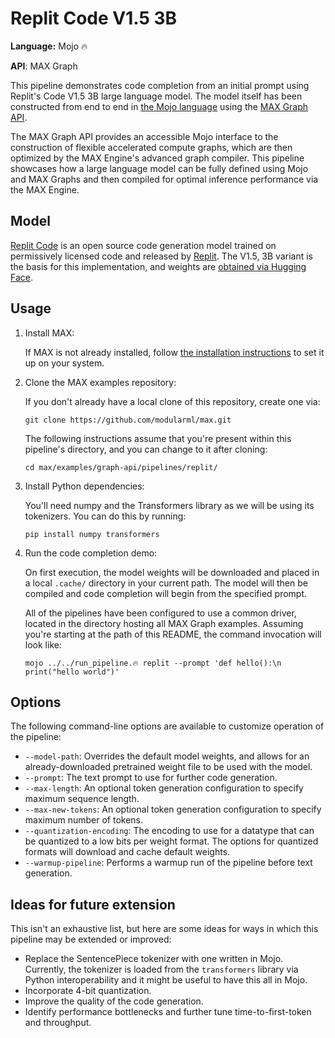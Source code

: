 # Replit Code V1.5 3B

**Language:** Mojo 🔥

**API**: MAX Graph

This pipeline demonstrates code completion from an initial prompt using
Replit's Code V1.5 3B large language model. The model itself has been
constructed from end to end in
[the Mojo language](https://docs.modular.com/mojo/) using the
[MAX Graph API](https://docs.modular.com/max/graph).

The MAX Graph API provides an accessible Mojo interface to the construction of
flexible accelerated compute graphs, which are then optimized by the MAX
Engine's advanced graph compiler. This pipeline showcases how a large language
model can be fully defined using Mojo and MAX Graphs and then compiled for
optimal inference performance via the MAX Engine.

## Model

[Replit Code](https://blog.replit.com/replit-code-v1_5) is an open source code
generation model trained on permissively licensed code and released by
[Replit](https://replit.com). The V1.5, 3B variant is the basis for this
implementation, and weights are
[obtained via Hugging Face](https://huggingface.co/replit/replit-code-v1-3b).

## Usage

1. Install MAX:

   If MAX is not already installed, follow
   [the installation instructions](https://docs.modular.com/max/install)
   to set it up on your system.

2. Clone the MAX examples repository:

   If you don't already have a local clone of this repository, create one via:

   ```shell
   git clone https://github.com/modularml/max.git
   ```

   The following instructions assume that you're present within this pipeline's
   directory, and you can change to it after cloning:

   ```shell
   cd max/examples/graph-api/pipelines/replit/
   ```

3. Install Python dependencies:

   You'll need numpy and the Transformers library as we will be using its tokenizers.
   You can do this by running:

   ```shell
   pip install numpy transformers
   ```

4. Run the code completion demo:

   On first execution, the model weights will be downloaded and placed in a
   local `.cache/` directory in your current path. The model will then be
   compiled and code completion will begin from the specified prompt.

   All of the pipelines have been configured to use a common driver, located
   in the directory hosting all MAX Graph examples. Assuming you're starting
   at the path of this README, the command invocation will look like:

   ```shell
   mojo ../../run_pipeline.🔥 replit --prompt 'def hello():\n  print("hello world")'
   ```

## Options

The following command-line options are available to customize operation of the
pipeline:

- `--model-path`: Overrides the default model weights, and allows for an
  already-downloaded pretrained weight file to be used with the model.
- `--prompt`: The text prompt to use for further code generation.
- `--max-length`: An optional token generation configuration to specify maximum
   sequence length.
- `--max-new-tokens`: An optional token generation configuration to specify
   maximum number of tokens.
- `--quantization-encoding`: The encoding to use for a datatype that can be
   quantized to a low bits per weight format. The options for quantized formats
   will download and cache default weights.
- `--warmup-pipeline`: Performs a warmup run of the pipeline before text
   generation.

## Ideas for future extension

This isn't an exhaustive list, but here are some ideas for ways in which this
pipeline may be extended or improved:

- Replace the SentencePiece tokenizer with one written in Mojo. Currently,
the tokenizer is loaded from the `transformers` library via Python
interoperability and it might be useful to have this all in Mojo.
- Incorporate 4-bit quantization.
- Improve the quality of the code generation.
- Identify performance bottlenecks and further tune time-to-first-token and
throughput.
